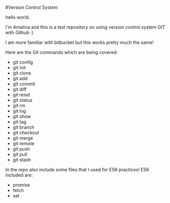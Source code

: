 #Version Control System

hello world.

I'm Amalina and this is a test repository on using version control system GIT with Github :)

I am more familiar with bitbucket but this works pretty much the same!

Here are the Git commands which are being covered:
* git config
* git init
* git clone
* git add
* git commit
* git diff
* git reset
* git status
* git rm
* git log
* git show
* git tag
* git branch
* git checkout
* git merge
* git remote
* git push
* git pull
* git stash

In the repo also include some files that I used for ES6 practices! ES6 included are:
* promise
* fetch 
* set

